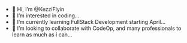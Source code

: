 - 👋 Hi, I’m @KezziFlyin
- 👀 I’m interested in coding...
- 🌱 I’m currently learning FullStack Development starting April...
- 💞️ I’m looking to collaborate with CodeOp, and many professionals to learn as much as i can...


<!---
KezziFlyin/KezziFlyin is a ✨ special ✨ repository because its `README.md` (this file) appears on your GitHub profile.
You can click the Preview link to take a look at your changes.
--->
